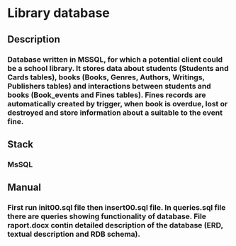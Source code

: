 # Library database

## Description
### Database written in MSSQL, for which a potential client could be a school library. It stores data about students (Students and Cards tables), books (Books, Genres, Authors, Writings, Publishers tables) and interactions between students and books (Book_events and Fines tables). Fines records are automatically created by trigger, when book is overdue, lost or destroyed and store information about a suitable to the event fine. 

## Stack
### MsSQL

## Manual
### First run init00.sql file then insert00.sql file. In queries.sql file there are queries showing functionality of database. File raport.docx contin detailed description of the database (ERD, textual description and RDB schema).
